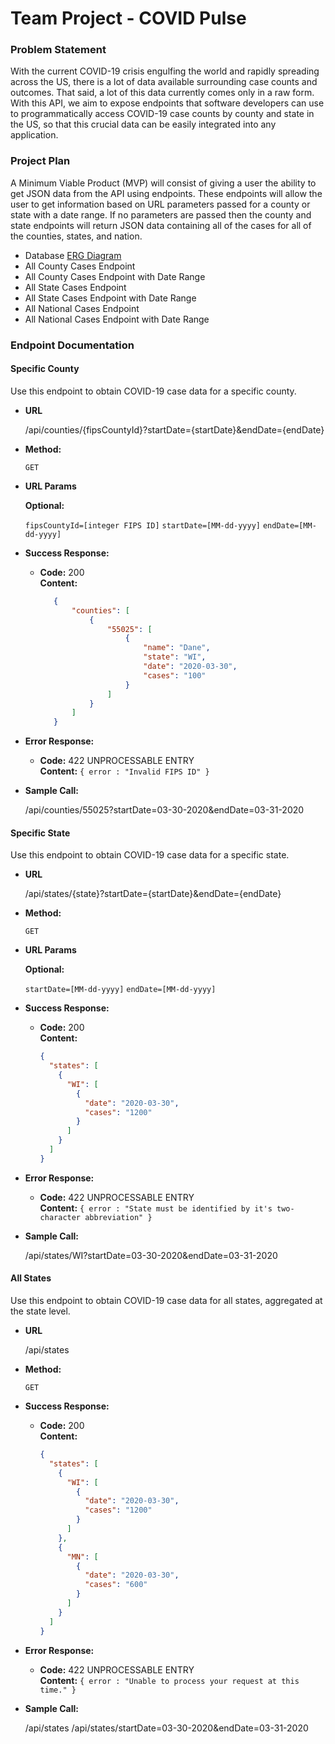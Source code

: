 # Team Project - COVID Pulse


### Problem Statement
With the current COVID-19 crisis engulfing the world and rapidly spreading across the US,
there is a lot of data available surrounding case counts and outcomes. That said, 
a lot of this data currently comes only in a raw form. With this API, we aim to expose endpoints
that software developers can use to programmatically access COVID-19 case counts by county and state
in the US, so that this crucial data can be easily integrated into any application.

### Project Plan
A Minimum Viable Product (MVP) will consist of giving a user the ability to get JSON data from the API using 
endpoints. These endpoints will allow the user to get information based on URL parameters passed for a county 
or state with a date range. If no parameters are passed then the county and state endpoints will return JSON 
data containing all of the cases for all of the counties, states, and nation.

- Database [ERG Diagram](https://github.com/)
- All County Cases Endpoint 
- All County Cases Endpoint with Date Range
- All State Cases Endpoint 
- All State Cases Endpoint with Date Range
- All National Cases Endpoint
- All National Cases Endpoint with Date Range

### Endpoint Documentation

#### Specific County


  Use this endpoint to obtain COVID-19 case data for a specific county. 

* **URL**

    /api/counties/{fipsCountyId}?startDate={startDate}&endDate={endDate}

* **Method:**
  
  `GET` 
  
*  **URL Params**

   **Optional:**
 
   `fipsCountyId=[integer FIPS ID]`
   `startDate=[MM-dd-yyyy]`
   `endDate=[MM-dd-yyyy]`


* **Success Response:**

  * **Code:** 200 <br />
    **Content:** <br />
     ```json
        {
            "counties": [
                {
                    "55025": [
                        {
                            "name": "Dane", 
                            "state": "WI", 
                            "date": "2020-03-30", 
                            "cases": "100"
                        }
                    ]
                }
            ]
        }
     ```
 
* **Error Response:**

  * **Code:** 422 UNPROCESSABLE ENTRY <br />
    **Content:** `{ error : "Invalid FIPS ID" }`

* **Sample Call:**

  /api/counties/55025?startDate=03-30-2020&endDate=03-31-2020
  
  
#### Specific State


  Use this endpoint to obtain COVID-19 case data for a specific state.

* **URL**

    /api/states/{state}?startDate={startDate}&endDate={endDate}

* **Method:**
  
  `GET` 
  
*  **URL Params**

   **Optional:**
 
   `startDate=[MM-dd-yyyy]`
   `endDate=[MM-dd-yyyy]`


* **Success Response:**

  * **Code:** 200 <br />
    **Content:** <br />
    ```json
    {
      "states": [
        {
          "WI": [
            {
              "date": "2020-03-30",
              "cases": "1200"
            }
          ]
        }
      ]
    }
    ```
 
* **Error Response:**

  * **Code:** 422 UNPROCESSABLE ENTRY <br />
    **Content:** `{ error : "State must be identified by it's two-character abbreviation" }`

* **Sample Call:**

  /api/states/WI?startDate=03-30-2020&endDate=03-31-2020
  
  
#### All States

  Use this endpoint to obtain COVID-19 case data for all states, aggregated at the state level.

* **URL**

    /api/states

* **Method:**
  
  `GET` 

* **Success Response:**

  * **Code:** 200 <br />
    **Content:** <br />
    ```json
    {
      "states": [
        {
          "WI": [
            {
              "date": "2020-03-30",
              "cases": "1200"
            }
          ]
        },
        {
          "MN": [
            {
              "date": "2020-03-30",
              "cases": "600"
            }
          ]
        }
      ]
    }
    ```
 
* **Error Response:**

  * **Code:** 422 UNPROCESSABLE ENTRY <br />
    **Content:** `{ error : "Unable to process your request at this time." }`

* **Sample Call:**

  /api/states
  /api/states/startDate=03-30-2020&endDate=03-31-2020